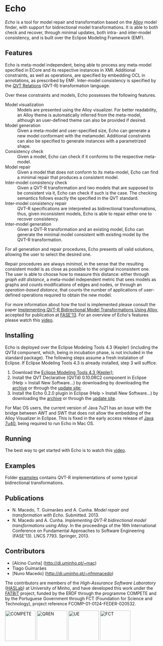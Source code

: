 # Echo

*Echo* is a tool for model repair and transformation based on the [Alloy](http://alloy.mit.edu) model finder, with support for bidirectional model transformations.
It is able to both check and recover, through minimal updates, both intra- and inter-model consistency, and is built over the Eclipse Modeling Framework (EMF).

## Features

Echo is meta-model independent, being able to process any meta-model specified in ECore and its respective instances in XMI. Additional constraints, as well as operations, are specified by embedding OCL in annotations, as prescribed by EMF. Inter-model consistency is specified by the [QVT Relations](http://www.omg.org/spec/QVT/1.1/) (QVT-R) transformation language.

Over these constraints and models, Echo possesses the following features.

<dl>
  <dt>Model visualization</dt>
  <dd>Models are presented using the Alloy visualizer. For better readability, an Alloy theme is automatically inferred from the meta-model, although an user-defined theme can also be provided if desired.</dd>

  <dt>Model generation</dt>
  <dd>Given a meta-model and user-specified size, Echo can generate a new model conformant with the metamodel. Additional constraints can also be specified to generate instances with a parametrized shape.</dd>

  <dt>Consistency check</dt>
  <dd>Given a model, Echo can check if it conforms to the respective meta-model.</dd>

  <dt>Model repair</dt>
  <dd>Given a model that does not conform to its meta-model, Echo can find a minimal repair that produces a consistent model.</dd>

  <dt>Inter-model consistency check</dt>
  <dd>Given a QVT-R transformation and two models that are supposed to be consistent via it, Echo can check if such is the case. The checking semantics follows exactly the specified in the QVT standard.</dd>

  <dt>Inter-model consistency repair</dt>
  <dd>QVT-R specifications are interpreted as bidirectional transformations, thus, given inconsistent models, Echo is able to repair either one to recover consistency.</dd>

  <dt>Inter-model generation</dt>
  <dd>Given a QVT-R transformation and an existing model, Echo can generate the minimal model consistent with existing model by the QVT-R transformation.</dd>
</dl>

For all generation and repair procedures, Echo presents *all* valid solutions, allowing the user to select the desired one.

Repair procedures are always *minimal*, in the sense that the resulting consistent model is as close as possible to the original inconsistent one. The user is able to choose how to measure this distance: either through *graph edit distance*, a meta-model independent metric that sees models as graphs and counts modifications of edges and nodes, or through an *operation-based distance*, that counts the number of applications of user-defined operations required to obtain the new model.

For more information about how the tool is implemented please consult the paper [Implementing QVT-R Bidirectional Model Transformations Using Alloy](http://www3.di.uminho.pt/~mac/Publications/fase13.pdf), accepted for publication at [FASE'13](http://www.etaps.org/2013/fase13). For an overview of Echo's features please watch this [video](https://vimeo.com/67716977).


## Installing

Echo is deployed over the Eclipse Modeling Tools 4.3 (Kepler) (including the QVTd component, which, being in incubation phase, is not included in the standard package). The following steps assume a fresh instalation of Eclipse. If Eclipse Modeling Tools 4.3 is already installed, step 3 will suffice.

1. Download the [Eclipse Modeling Tools 4.3 (Kepler)](http://www.eclipse.org/downloads/packages/eclipse-modeling-tools/keplerrc2);
2. Install the  QVT Declarative (QVTd) 0.10.0RC2 component in Eclipse (Help > Install New Software...) by downloading by downloading the [archive](http://www.eclipse.org/mmt/downloads/?showAll=1&hlbuild=S201305311516&project=qvtd#S201305311516) or through the [update site](http://download.eclipse.org/mmt/qvtd/updates/milestones);
3. Install the  Echo 0.2.0 plugin in Eclipse (Help > Install New Software...) by downloading the [archive](http://haslab.github.io/echo/downloads/echo-0.2.0.zip) or through the [update site](http://haslab.github.io/echo/updates/).

For Mac OS users, the current version of Java 7u21 has an issue with the bridge between AWT and SWT that does not allow the embedding of the Alloy Visualizer in Eclipse. This is fixed in the early access release of [Java 7u40](https://jdk7.java.net/download.html), being required to run Echo in Mac OS.

<!---
### Command-line

* Checkout the latest stable version (v0.1) from the git repository:

```
git clone https://github.com/haslab/echo.git
cd echo
git checkout v0.1
```
* Compile the java source files into an executable jar by running `make.sh`:

```
./make.sh
```
This will create the `echo.jar` file in the project's root directory.
-->
## Running

The best way to get started with Echo is to watch this [video](https://vimeo.com/67716977).

<!---
### Command-line

At the moment, Echo is available through an executable jar. The basic syntax is
```sh
java -jar echo.jar -check -q <qvtr> -m <models>... -i <instances>...
java -jar echo.jar -enforce <direction> -q <qvtr> -m <models>... -i <instances>...
```
for checkonly and enforce mode respectively. Metamodels should be presented in ECore, while instances should be xmi files conforming to the respective metamodels and presented in the order defined by the QVT-R transformation.

Additional options include:
```
-d, --delta <nat>           maximum delta between the original and the new generated instances
-o, --nooverwrite           do not overwrite the original instance xmi with the newly generated
-t, --conformance           test if instances conform to the models before applying qvt
```

Echo can also simply be run to check if the instances conform to the models as:
```sh
java -jar -t -m <models>... -i <instances>...
```
-->
## Examples

Folder [examples](examples) contains QVT-R implementations of some typical bidirectional transformations. 

<!--Files `enforce` and `check` are example commands that perform consistency checks and enforcement executions, respectively.-->

## Publications
* N. Macedo, T. Guimarães and A. Cunha. *Model repair and transformation with Echo*. Submitted. 2013.
* N. Macedo and A. Cunha. *Implementing QVT-R bidirectional model transformations using Alloy*. In the proceedings of the 16th International Conference on Fundamental Approaches to Software Engineering (FASE'13). LNCS 7793. Springer, 2013.

## Contributors
* [Alcino Cunha] (http://di.uminho.pt/~mac)
* Tiago Guimarães 
* [Nuno Macedo] (http://di.uminho.pt/~nfmmacedo)

The contributors are members of the *High-Assurance Software Laboratory* ([HASLab](haslab.di.uminho.pt)) at University of Minho, and have developed this work under the [FATBiT](fatbit.di.uminho.pt) project, funded by the ERDF through the programme COMPETE and by the Portuguese Government through FCT (Foundation for Science and Technology), project reference FCOMP-01-0124-FEDER-020532.

<img src="http://haslab.github.io/echo/images/Logo_Compete.jpg" alt="COMPETE" height="100px"/>
<img src="http://haslab.github.io/echo/images/Logo_QREN.jpg" alt="QREN" height="100px"/>
<img src="http://haslab.github.io/echo/images/Logo_UE.jpg" alt="UE" height="100px"/>
<img src="http://haslab.github.io/echo/images/Logo_FCT.jpg" alt="FCT" height="100px"/>
